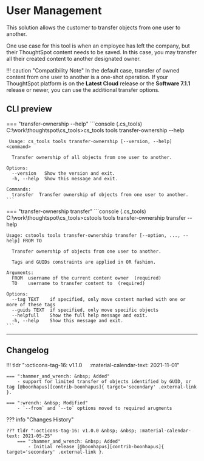 # User Management

This solution allows the customer to transfer objects from one user to another.

One use case for this tool is when an employee has left the company, but their
ThoughtSpot content needs to be saved. In this case, you may transfer all their created
content to another designated owner.

!!! caution "Compatibility Note"
    In the default case, transfer of owned content from one user to another is a one-shot operation. If your ThoughtSpot platform is on the __Latest Cloud__ release or the __Software 7.1.1__ release or newer, you can use the additional transfer options.

## CLI preview

=== "transfer-ownership --help"
    ```console
    (.cs_tools) C:\work\thoughtspot\cs_tools>cs_tools tools transfer-ownership --help

     Usage: cs_tools tools transfer-ownership [--version, --help] <command>

      Transfer ownership of all objects from one user to another.

    Options:
      --version   Show the version and exit.
      -h, --help  Show this message and exit.

    Commands:
      transfer  Transfer ownership of objects from one user to another.
    ```

=== "transfer-ownership transfer"
    ```console
    (.cs_tools) C:\work\thoughtspot\cs_tools>cstools tools transfer-ownership transfer --help

    Usage: cstools tools transfer-ownership transfer [--option, ..., --help] FROM TO

      Transfer ownership of objects from one user to another.

      Tags and GUIDs constraints are applied in OR fashion.

    Arguments:
      FROM  username of the current content owner  (required)
      TO    username to transfer content to  (required)

    Options:
      --tag TEXT    if specified, only move content marked with one or more of these tags
      --guids TEXT  if specified, only move specific objects
      --helpfull    Show the full help message and exit.
      -h, --help    Show this message and exit.
    ```

---

## Changelog

!!! tldr ":octicons-tag-16: v1.1.0 &nbsp; &nbsp; :material-calendar-text: 2021-11-01"

    === ":hammer_and_wrench: &nbsp; Added"
        - support for limited transfer of objects identified by GUID, or tag [@boonhapus][contrib-boonhapus]{ target='secondary' .external-link }.

    === ":wrench: &nbsp; Modified"
        - `--from` and `--to` options moved to required arugments

??? info "Changes History"

    ??? tldr ":octicons-tag-16: v1.0.0 &nbsp; &nbsp; :material-calendar-text: 2021-05-25"
        === ":hammer_and_wrench: &nbsp; Added"
            - Initial release [@boonhapus][contrib-boonhapus]{ target='secondary' .external-link }.

[keep-a-changelog]: https://keepachangelog.com/en/1.0.0/
[semver]: https://semver.org/spec/v2.0.0.html
[contrib-boonhapus]: https://github.com/boonhapus
